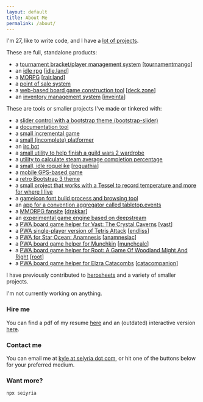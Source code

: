 ```yaml
---
layout: default
title: About Me
permalink: /about/
---
```


I'm 27, like to write code, and I have a [lot of projects](https://github.com/seiyria).

These are full, standalone products:

- a [tournament bracket/player management system](http://seiyria.com/tournamentmango) [[tournamentmango](https://tournamentmango.seiyria.com)]
- an [idle rpg](https://github.com/IdleLands) [[idle.land](http://idle.land)]
- a [MORPG](https://github.com/LandOfTheRair/landoftherair) [[rair.land](http://rair.land)]
- a [point of sale system](https://github.com/seiyria/posys)
- a [web-based board game construction tool](https://github.com/seiyria/deck.zone) [[deck.zone](http://deck.zone)]
- an [inventory management system](https://github.com/seiyria/inveinta) [[inveinta](https://inveinta.netlify.com)]

These are tools or smaller projects I've made or tinkered with:

- a [slider control with a bootstrap theme (bootstrap-slider)](https://github.com/seiyria/bootstrap-slider)
- a [documentation tool](https://github.com/kellyirc/doks)
- a [small incremental game](https://github.com/seiyria/c)
- a [small (incomplete) platformer](http://github.com/seiyria/defiled-dreams/)
- an [irc bot](https://github.com/kellyirc/kurea)
- a [small utility to help finish a guild wars 2 wardrobe](https://github.com/seiyria/gw2skins)
- a [utility to calculate steam average completion percentage](http://seiyria.com/steam-avg-pct/)
- a [small, idle roguelike](https://github.com/seiyria/Roguathia) [[roguathia](http://seiyria.com/Roguathia)]
- a [mobile GPS-based game](https://github.com/reactive-retro)
- a [retro Bootstrap 3 theme](http://seiyria.com/dos-strap/)
- a [small project that works with a Tessel to record temperature and more for where I live](https://github.com/seiyria/my-house-cli)
- a [gameicon font build process and browsing tool](https://github.com/seiyria/gameicons-font)
- an [app for a convention aggregator called tabletop.events](https://github.com/seiyria/events.tabletop.app)
- a [MMORPG fansite](https://github.com/seiyria/drakkar) [[drakkar](http://seiyria.com/drakkar)]
- an [experimental game engine based on deepstream](https://github.com/RiverCut/rivercut)
- a [PWA board game helper for Vast: The Crystal Caverns](https://github.com/seiyria/vast) [[vast](https://vast.seiyria.com)]
- a [PWA single-player version of Tetris Attack](https://github.com/seiyria/endliss) [[endliss](https://endliss.seiyria.com)]
- a [PWA for Star Ocean: Anamnesis](https://github.com/seiyria/anamnesiac) [[anamnesiac](https://anamnesiac.seiyria.com)]
- a [PWA board game helper for Munchkin](https://github.com/seiyria/munchcalc) [[munchcalc](https://munchcalc.seiyria.com)]
- a [PWA board game helper for Root: A Game Of Woodland Might And Right](https://github.com/seiyria/root) [[root](https://root.seiyria.com)]
- a [PWA board game helper for Elzra Catacombs](https://github.com/seiyria/catacompanion) [[catacompanion](https://catacombs.seiyria.com)]

I have previously contributed to [herosheets](http://www.herosheets.com/) and a variety of smaller projects.

I'm not currently working on anything.

### Hire me

You can find a pdf of my resume [here](http://seiyria.com/resume.pdf) and an (outdated) interactive version [here](http://seiyria.com/interactive-resume).

### Contact me

You can email me at [kyle at seiyria dot com](mailto:kyle+hire@seiyria.com), or hit one of the buttons below for your preferred medium.

### Want more?

`npx seiyria`
